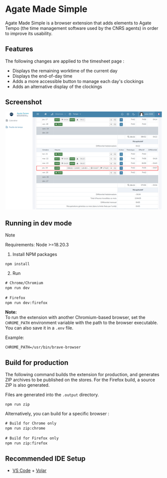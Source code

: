 # Agate Made Simple

Agate Made Simple is a browser extension that adds elements to Agate Tempo (the time management software used by the CNRS agents) in order to improve its usability.

## Features

The following changes are applied to the timesheet page :

- Displays the remaining worktime of the current day
- Displays the end-of-day time
- Adds a more accessible button to manage each day's clockings
- Adds an alternative display of the clockings

## Screenshot

![extension screenshot](./screenshot.png)

## Running in dev mode

> [!NOTE]
> Requirements: Node >=18.20.3

1. Install NPM packages

```Shell
npm install
```

2. Run

```Shell
# Chrome/Chromium
npm run dev

# Firefox
npm run dev:firefox
```

**Note:**  
To run the extension with another Chromium-based browser, set the `CHROME_PATH` environment variable with the path to the browser executable. You can also save it in a `.env` file.

Example:
```Shell
CHROME_PATH=/usr/bin/brave-browser
```

## Build for production

The following command builds the extension for production, and generates ZIP archives to be published on the stores. For the Firefox build, a source ZIP is also generated.

Files are generated into the `.output` directory.

```Shell
npm run zip
```

Alternatively, you can build for a specific browser :

```Shell
# Build for Chrome only
npm run zip:chrome

# Build for Firefox only
npm run zip:firefox
```


## Recommended IDE Setup

- [VS Code](https://code.visualstudio.com/) + [Volar](https://marketplace.visualstudio.com/items?itemName=Vue.volar)
